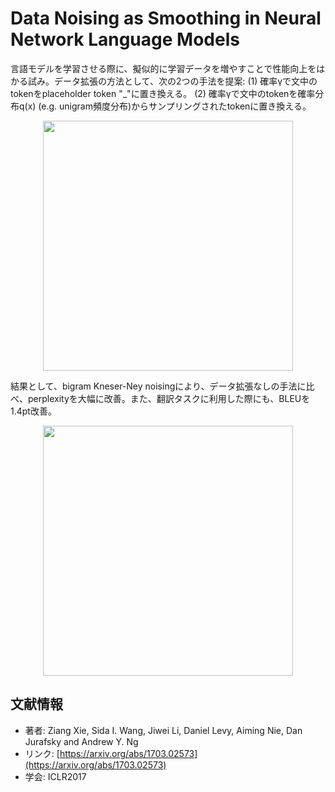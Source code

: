 # Data Noising as Smoothing in Neural Network Language Models
言語モデルを学習させる際に、擬似的に学習データを増やすことで性能向上をはかる試み。データ拡張の方法として、次の2つの手法を提案: (1) 確率γで文中のtokenをplaceholder token "_"に置き換える。 (2) 確率γで文中のtokenを確率分布q(x) (e.g. unigram頻度分布)からサンプリングされたtokenに置き換える。

<p align="center">
<img src=https://user-images.githubusercontent.com/53220859/65744850-abe56f80-e134-11e9-8bc8-fe0798fced66.png width=400pt>
</p>

結果として、bigram Kneser-Ney noisingにより、データ拡張なしの手法に比べ、perplexityを大幅に改善。また、翻訳タスクに利用した際にも、BLEUを1.4pt改善。

<p align="center">
<img src=https://user-images.githubusercontent.com/53220859/65744849-abe56f80-e134-11e9-88bb-a5f5d90ad2e3.png width=400pt>
</p>


## 文献情報
- 著者: Ziang Xie, Sida I. Wang, Jiwei Li, Daniel Levy, Aiming Nie, Dan Jurafsky and Andrew Y. Ng
- リンク: [https://arxiv.org/abs/1703.02573](https://arxiv.org/abs/1703.02573)
- 学会: ICLR2017
